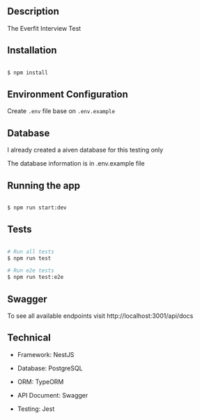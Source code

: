 ## Description

The Everfit Interview Test

## Installation

```bash

$ npm install

```


## Environment Configuration

Create `.env` file base on `.env.example`


## Database

I already created a aiven database for this testing only

The database information is in .env.example file


## Running the app

```bash

$ npm run start:dev

```


## Tests

```bash

# Run all tests
$ npm run test

# Run e2e tests
$ npm run test:e2e

```


## Swagger

To see all available endpoints visit http://localhost:3001/api/docs


## Technical

- Framework: NestJS

- Database: PostgreSQL

- ORM: TypeORM

- API Document: Swagger

- Testing: Jest

